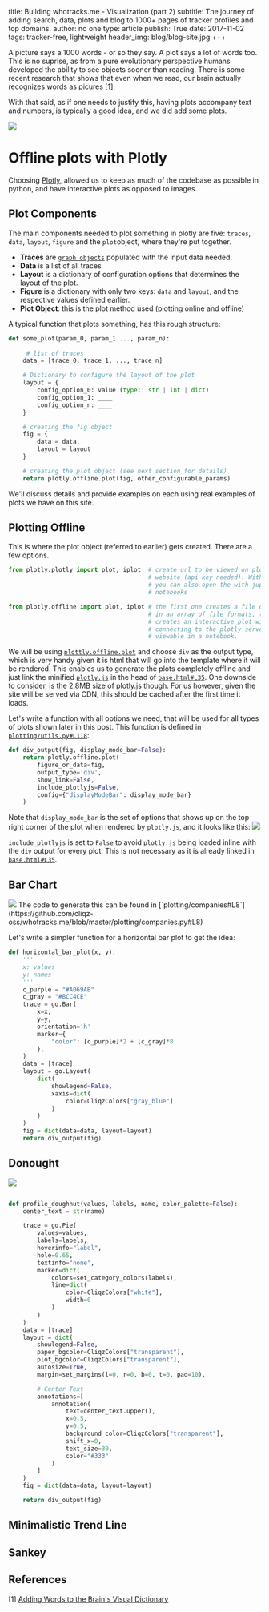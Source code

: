 title: Building whotracks.me - Visualization (part 2)
subtitle: The journey of adding search, data, plots and blog to 1000+ pages of tracker profiles and top domains.
author: no one
type: article
publish: True
date: 2017-11-02
tags: tracker-free, lightweight
header_img: blog/blog-site.jpg
+++

A picture says a 1000 words - or so they say. A plot says a lot of
words too. This is no suprise, as from a pure evolutionary perspective
humans developed the ability to see objects sooner than reading. There is
some recent research that shows that even when we read, our brain 
actually recognizes words as picures [1]. 

With that said, as if one needs to justify this, having plots accompany
text and numbers, is typically a good idea, and we did add some plots.


<img class="img-responsive" src="../static/img/blog/plotting/tracker-map.png"/>



# Offline plots with Plotly
Choosing [Plotly](https://plot.ly/python), allowed us to keep as much 
of the codebase as possible in python, and have interactive plots as opposed to
images.

## Plot Components
The main components needed to plot something in plotly are five: `traces`, 
`data`, `layout`, `figure` and the `plot`object, where they're put together.

- **Traces** are [`graph objects`](/https://plot.ly/python/reference/) 
populated with the input data needed. 
- **Data** is a list of all traces
- **Layout** is a dictionary of configuration options that determines the 
layout of the plot.
- **Figure** is a dictionary with only two keys: `data` and `layout`, and the 
respective values defined earlier.
- **Plot Object**: this is the plot method used (plotting online and offline)


A typical function that plots something, has this rough structure: 

```python
def some_plot(param_0, param_1 ..., param_n):
    
     # list of traces
    data = [trace_0, trace_1, ..., trace_n]

    # Dictionary to configure the layout of the plot
    layout = {
        config_option_0: value (type:: str | int | dict)
        config_option_1: ____
        config_option_n: ____
    }

    # creating the fig object
    fig = {
        data = data,
        layout = layout
    }

    # creating the plot object (see next section for details)
    return plotly.offline.plot(fig, other_configurable_params)
```

We'll discuss details and provide examples on each using real examples of 
plots we have on this site.



## Plotting Offline
This is where the plot object (referred to earlier) gets created. There are 
a few options.

```python
from plotly.plotly import plot, iplot  # create url to be viewed on plotly's 
                                       # website (api key needed). With iplot
                                       # you can also open the with jupyter
                                       # notebooks

from plotly.offline import plot, iplot # the first one creates a file of the 
                                       # in an array of file formats, the second
                                       # creates an interactive plot without 
                                       # connecting to the plotly server, but 
                                       # viewable in a notebook.
```

We will be using [`plottly.offline.plot`](/https://plot.ly/python/offline/) and
choose `div` as the output type, which is very handy given it is html 
that will go into the template where it will be rendered. This enables us to
generate the plots completely offline and just link the minified 
[`plotly.js`](https://github.com/cliqz-oss/whotracks.me/blob/master/static/js/plotly-v1.29.3.min.js) 
in the head of [`base.html#L35`](https://github.com/cliqz-oss/whotracks.me/blob/master/templates/base.html#L35). 
One downside to consider, is the 2.8MB size of plotly.js though. For us however, 
given the site will be served via CDN, this should be cached after the 
first time it loads.

Let's write a function with all options we need, that  will be used for all
types of plots shown later in this post. This function is defined in 
[`plotting/utils.py#L118`](https://github.com/cliqz-oss/whotracks.me/blob/master/plotting/utils.py#L118):

```python
def div_output(fig, display_mode_bar=False):
    return plotly.offline.plot(
        figure_or_data=fig,
        output_type='div',
        show_link=False,
        include_plotlyjs=False,
        config={"displayModeBar": display_mode_bar}
    )
```

Note that `display_mode_bar` is the set of options that shows up on the top 
right corner of the plot when rendered by `plotly.js`, and it looks like this: 
<img class="img-responsive" src="../static/img/blog/plotting/display_mode_bar.png">

`include_plotlyjs` is set to `False` to avoid `plotly.js` being loaded inline 
with the `div` output for every plot. This is not necessary as it is already 
linked in [`base.html#L35`](https://github.com/cliqz-oss/whotracks.me/blob/master/templates/base.html#L35).


## Bar Chart

<img class="img-responsive" src="../static/img/blog/plotting/bar-chart.png"> 
The code to generate this can be found in [`plotting/companies#L8`](https://github.com/cliqz-oss/whotracks.me/blob/master/plotting/companies.py#L8)

Let's write a simpler function for a horizontal bar plot to get the idea: 

```python
def horizontal_bar_plot(x, y):
    '''
    x: values
    y: names
    '''
    c_purple = "#A069AB"
    c_gray = "#BCC4CE"
    trace = go.Bar(
        x=x,
        y=y,
        orientation='h'
        marker={
            "color": [c_purple]*2 + [c_gray]*8
        },
    )
    data = [trace]
    layout = go.Layout(
        dict(
            showlegend=False,
            xaxis=dict(
                color=CliqzColors["gray_blue"]
            )
        )
    )
    fig = dict(data=data, layout=layout)
    return div_output(fig)
```

## Donought
<img src="../static/img/blog/plotting/doughnut.png">

```python

def profile_doughnut(values, labels, name, color_palette=False):
    center_text = str(name)

    trace = go.Pie(
        values=values,
        labels=labels,
        hoverinfo="label",
        hole=0.65,
        textinfo="none",
        marker=dict(
            colors=set_category_colors(labels),
            line=dict(
                color=CliqzColors["white"],
                width=0
            )
        )
    )
    data = [trace]
    layout = dict(
        showlegend=False,
        paper_bgcolor=CliqzColors["transparent"],
        plot_bgcolor=CliqzColors["transparent"],
        autosize=True,
        margin=set_margins(l=0, r=0, b=0, t=0, pad=10),

        # Center Text
        annotations=[
            annotation(
                text=center_text.upper(),
                x=0.5,
                y=0.5,
                background_color=CliqzColors["transparent"],
                shift_x=0,
                text_size=30,
                color="#333"
            )
        ]
    )
    fig = dict(data=data, layout=layout)

    return div_output(fig)

```


## Minimalistic Trend Line
## Sankey


## References 
[1] [Adding Words to the Brain's Visual Dictionary](http://www.jneurosci.org/content/35/12/4965.short) <br>
